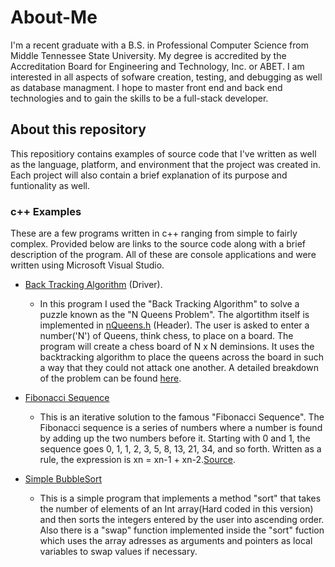 # About-Me
I'm a recent graduate with a B.S. in Professional Computer Science from Middle Tennessee State University. My degree is accredited by the Accreditation Board for Engineering and Technology, Inc. or ABET. I am interested in all aspects of sofware creation, testing, and debugging as well as database managment. I hope to master front end and back end technologies and to gain the skills to be a full-stack developer.

## About this repository
This repositiory contains examples of source code that I've written as well as the language, platform, and environment that the project was created in. Each project will also contain a brief explanation of its purpose and funtionality as well.

### c++ Examples
These are a few programs written in c++ ranging from simple to fairly complex. Provided below are links to the source code along with a brief description of the program. All of these are console applications and  were written using Microsoft Visual Studio. 

* [Back Tracking Algorithm](https://github.com/Dwright615/About-Me/blob/master/backTracking.cc "backTracking.cc") (Driver).
    - In this program I used the "Back Tracking Algorithm" to solve a puzzle known as the "N Queens Problem". The algortithm itself is implemented in [nQueens.h](https://github.com/Dwright615/About-Me/blob/master/nQueens.h "nQueens.h") (Header). The user is asked to enter a number('N') of Queens, think chess, to place on a board. The program will create a chess board of N x N deminsions. It uses the backtracking algorithm to place the queens across the board in such a way that they could not attack one another. A detailed breakdown of the problem can be found [here](https://developers.google.com/optimization/puzzles/queens "NQueens Explained").
    
* [Fibonacci Sequence](https://github.com/Dwright615/About-Me/blob/master/fibonacci.cc "fibonacci.cc")
    - This is an iterative solution to the famous "Fibonacci Sequence". The Fibonacci sequence is a series of numbers where a number is found by adding up the two numbers before it. Starting with 0 and 1, the sequence goes 0, 1, 1, 2, 3, 5, 8, 13, 21, 34, and so forth. Written as a rule, the expression is xn = xn-1 + xn-2.[Source](https://www.livescience.com/37470-fibonacci-sequence.html "Fibonacci explained").

* [Simple BubbleSort](https://github.com/Dwright615/About-Me/blob/master/bubbleSort.cc "bubbleSort.cc")
    - This is a simple program that implements a method "sort" that takes the number of elements of an Int array(Hard coded in this version) and then sorts the integers entered by the user into ascending order. Also there is a "swap" function implemented inside the "sort" fuction which uses the array adresses as arguments and pointers as local variables to swap values if necessary. 
